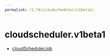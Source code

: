 ```yaml
---
permalink: /1.74/cloudscheduler/v1beta1/
---
```


# cloudscheduler.v1beta1



* [cloudSchedulerJob](cloudSchedulerJob.md)